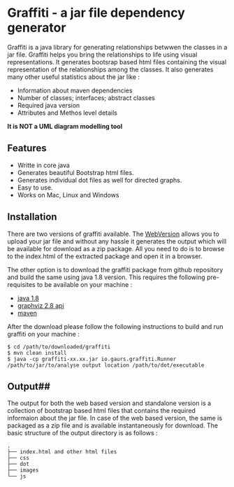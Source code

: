 # Graffiti - a jar file dependency generator #

Graffiti is a java library for generating relationships betwwen the classes in a jar file. Graffiti helps you bring the relationships to life using visual representations. It generates bootsrap based html files containing the visual representation of the relationships among the classes. It also generates many other useful statistics about the jar like :

- Information about maven dependencies
- Number of classes; interfaces; abstract classes
- Required java version
- Attributes and Methos level details

**It is NOT a UML diagram modelling tool**

## Features ##

* Writte in core java
* Generates beautiful Bootstrap html files.
* Generates individual dot files as well for directed graphs.
* Easy to use.
* Works on Mac, Linux and Windows


## Installation ##

There are two versions of graffiti available. The [WebVersion](http://graffiti.gaurs.io) allows you to upload your jar file and without any hassle it generates the output which will be available for download as a zip package. All you need to do is to browse to the index.html of the extracted package and open it in a browser.

The other option is to download the graffiti package from github repository and build the same using java 1.8 version. This requires the following pre-requisites to be available on your machine :

- [java 1.8](http://www.oracle.com/technetwork/java/javase/downloads/jdk8-downloads-2133151.html)
- [graphviz 2.8 api](http://www.graphviz.org/Download.php)
- [maven](https://maven.apache.org/download.cgi)

After the download please follow the following instructions to build and run graffiti on your machine :
````
$ cd /path/to/downloaded/graffiti
$ mvn clean install
$ java -cp graffiti-xx.xx.jar io.gaurs.graffiti.Runner /path/to/jar/to/analyse output location /path/to/dot/executable
````

## Output##
The output for both the web based version and standalone version is a collection of bootstrap based html files that contains the required informaion about the jar file. In case of the web based version, the same is packaged as a zip file and is available instantaneously for download. The basic structure of the output directory is as follows :
````
.
├── index.html and other html files
├── css
├── dot
├── images
└── js
````

